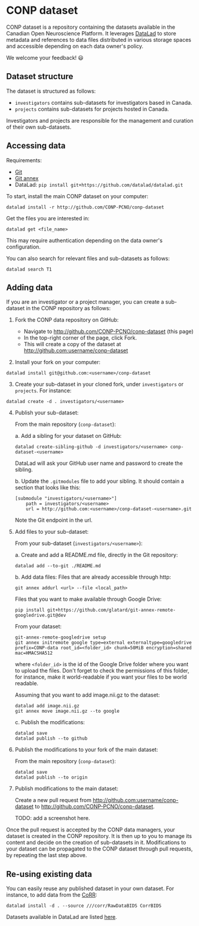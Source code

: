 # CONP dataset

CONP dataset is a repository containing the datasets available in the 
Canadian Open Neuroscience Platform. It leverages 
[DataLad](http://datalad.org) to store metadata and references to 
data files distributed in various storage spaces and accessible depending on each data owner's 
policy.

We welcome your feedback! :smiley:

## Dataset structure

The dataset is structured as follows:

* `investigators` contains sub-datasets for investigators based in Canada.
* `projects` contains sub-datasets for projects hosted in Canada.

Investigators and projects are responsible for the management and curation 
of their own sub-datasets.

## Accessing data

Requirements:

* [Git](https://git-scm.com/downloads)
* [Git annex](http://git-annex.branchable.com/install)
* DataLad: `pip install git+https://github.com/datalad/datalad.git`

To start, install the main CONP dataset on your computer:

```console
datalad install -r http://github.com/CONP-PCNO/conp-dataset
```

Get the files you are interested in:

```console
datalad get <file_name>
```

This may require authentication depending on the data owner's configuration.

You can also search for relevant files and sub-datasets as follows:

```console
datalad search T1
```


## Adding data

If you are an investigator or a project manager, you can create a 
sub-dataset in the CONP repository as follows:

1. Fork the CONP data repository on GitHub:
   * Navigate to http://github.com/CONP-PCNO/conp-dataset (this page)
   * In the top-right corner of the page, click Fork. 
   * This will create a copy of the dataset at http://github.com:username/conp-dataset

2. Install your fork on your computer:

```console
datalad install git@github.com:<username>/conp-dataset
```

3. Create your sub-dataset in your cloned fork, under `investigators` or `projects`. For instance:

```console
datalad create -d . investigators/<username>
```

4. Publish your sub-dataset:

    From the main repository (`conp-dataset`):

    a. Add a sibling for your dataset on GitHub:

    ```console
    datalad create-sibling-github -d investigators/<username> conp-dataset-<username>
    ```

    DataLad will ask your GitHub user name and password to create the sibling.

    b. Update the `.gitmodules` file to add your sibling. It should contain a section that looks like this:

    ```
    [submodule "investigators/<username>"]
        path = investigators/<username>
        url = http://github.com:<username>/conp-dataset-<username>.git
    ```

    Note the Git endpoint in the url.

5. Add files to your sub-dataset:

    From your sub-dataset (`investigators/<username>`):
    
    a. Create and add a README.md file, directly in the Git repository:
    ```console
    datalad add --to-git ./README.md
    ```

    b. Add data files:
    Files that are already accessible through http:
    ```console
    git annex addurl <url> --file <local_path>
    ```

    Files that you want to make available through Google Drive:
    ```console
    pip install git+https://github.com/glatard/git-annex-remote-googledrive.git@dev
    ```
    From your dataset:
    ```console
    git-annex-remote-googledrive setup
    git annex initremote google type=external externaltype=googledrive prefix=CONP-data root_id=<folder_id> chunk=50MiB encryption=shared mac=HMACSHA512
    ```
    where `<folder_id>` is the id of the Google Drive folder where you want to upload the files. Don't forget to 
    check the permissions of this folder, for instance, make it world-readable if you want your files to be
    world readable.
        
    Assuming that you want to add image.nii.gz to the dataset:
    ```console
    datalad add image.nii.gz
    git annex move image.nii.gz --to google
    ```

    c. Publish the modifications:
    ```console
    datalad save
    datalad publish --to github
    ```
    
7. Publish the modifications to your fork of the main dataset:

    From the main repository (`conp-dataset`):
    ```console
    datalad save
    datalad publish --to origin
    ```

8. Publish modifications to the main dataset:

    Create a new pull request from http://github.com:username/conp-dataset to http://github.com/CONP-PCNO/conp-dataset.

    TODO: add a screenshot here.

Once the pull request is accepted by the CONP data managers, your 
dataset is created in the CONP repository. It is then up to you to manage its content and 
decide on the creation of sub-datasets in it. Modifications to 
your dataset can be propagated to the CONP dataset through pull 
requests, by repeating the last step above.

## Re-using existing data

You can easily reuse any published dataset in your own dataset. For instance,
to add data from the [CoRR](http://fcon_1000.projects.nitrc.org/indi/CoRR/html):
```
datalad install -d . --source ///corr/RawDataBIDS CorrBIDS
```
Datasets available in DataLad are listed [here](http://datasets.datalad.org).
